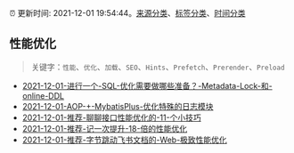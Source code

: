 :alarm_clock: 更新时间: 2021-12-01 19:54:44。[来源分类](../README.md)、[标签分类](../TAGS.md)、[时间分类](../TIMELINE.md)

## 性能优化


> 关键字：`性能`、`优化`、`加载`、`SEO`、`Hints`、`Prefetch`、`Prerender`、`Preload`



- [2021-12-01-进行一个-SQL-优化需要做哪些准备？-Metadata-Lock-和-online-DDL](https://toutiao.io/k/sj4s6ev) 
- [2021-12-01-AOP-+-MybatisPlus-优化特殊的日志模块](https://toutiao.io/k/5b0arl4) 
- [2021-12-01-推荐-聊聊接口性能优化的-11-个小技巧](https://toutiao.io/k/4i9d6w2) 
- [2021-12-01-推荐-记一次提升-18-倍的性能优化](https://toutiao.io/k/4m3cbld) 
- [2021-12-01-推荐-字节跳动飞书文档的-Web-极致性能优化](https://toutiao.io/k/v1nqbu5) 